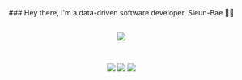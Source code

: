 <center>### Hey there, I'm a data-driven software developer, Sieun-Bae 🙋‍♀️</center>
<br>
<p align="center"><img src="https://github-readme-stats.vercel.app/api?username=sieun-Bae&theme=monokai&show_icons=true&count_private=true"></p>
<br>
<p align="center">
<img src="https://hits.seeyoufarm.com/api/count/incr/badge.svg?url=https%3A%2F%2Fgithub.com%2Fsieun-Bae&count_bg=%23FF6E96&title_bg=%23282A36&icon=iconify.svg&icon_color=%23E7E7E7&title=hits&edge_flat=false">
<img src="https://img.shields.io/github/followers/sieun-Bae?color=%23ff6e96&logoColor=%23282a36">
<img src="https://img.shields.io/github/stars/sieun-Bae?color=%23ff6e96&logoColor=%23282a36">
</p>

<!--br>
<a href="https://github.com/sieun-Bae/feature-engineering">
  <img align="center" src="https://github-readme-stats.vercel.app/api/pin/?username=sieun-Bae&repo=feature-engineering&theme=buefy" />
</a>
<a href="https://github.com/sieun-Bae/django-nlp">
  <img align="center" src="https://github-readme-stats.vercel.app/api/pin/?username=sieun-Bae&repo=django-nlp&theme=buefy" />
</a>
![sieun-Bae's GitHub stats](https://github-readme-stats.vercel.app/api?username=sieun-Bae&theme=monokai&show_icons=true&count_private=true)
[![Hits](https://hits.seeyoufarm.com/api/count/incr/badge.svg?url=https%3A%2F%2Fgithub.com%2Fsieun-Bae&count_bg=%23FF6E96&title_bg=%23282A36&icon=iconify.svg&icon_color=%23E7E7E7&title=hits&edge_flat=false)](https://hits.seeyoufarm.com)
![Followers](https://img.shields.io/github/followers/sieun-Bae?color=%23ff6e96&logoColor=%23282a36)
![Stars](https://img.shields.io/github/stars/sieun-Bae?color=%23ff6e96&logoColor=%23282a36)
